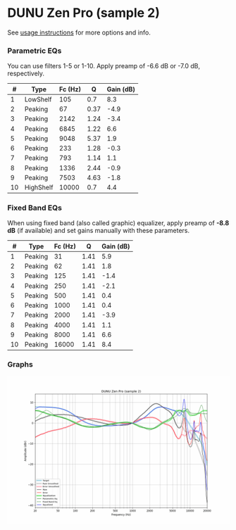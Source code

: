 # DUNU Zen Pro (sample 2)
See [usage instructions](https://github.com/jaakkopasanen/AutoEq#usage) for more options and info.

### Parametric EQs
You can use filters 1-5 or 1-10. Apply preamp of -6.6 dB or -7.0 dB, respectively.

|   # | Type      |   Fc (Hz) |    Q |   Gain (dB) |
|-----|-----------|-----------|------|-------------|
|   1 | LowShelf  |       105 | 0.7  |         8.3 |
|   2 | Peaking   |        67 | 0.37 |        -4.9 |
|   3 | Peaking   |      2142 | 1.24 |        -3.4 |
|   4 | Peaking   |      6845 | 1.22 |         6.6 |
|   5 | Peaking   |      9048 | 5.37 |         1.9 |
|   6 | Peaking   |       233 | 1.28 |        -0.3 |
|   7 | Peaking   |       793 | 1.14 |         1.1 |
|   8 | Peaking   |      1336 | 2.44 |        -0.9 |
|   9 | Peaking   |      7503 | 4.63 |        -1.8 |
|  10 | HighShelf |     10000 | 0.7  |         4.4 |

### Fixed Band EQs
When using fixed band (also called graphic) equalizer, apply preamp of **-8.8 dB** (if available) and set gains manually with these parameters.

|   # | Type    |   Fc (Hz) |    Q |   Gain (dB) |
|-----|---------|-----------|------|-------------|
|   1 | Peaking |        31 | 1.41 |         5.9 |
|   2 | Peaking |        62 | 1.41 |         1.8 |
|   3 | Peaking |       125 | 1.41 |        -1.4 |
|   4 | Peaking |       250 | 1.41 |        -2.1 |
|   5 | Peaking |       500 | 1.41 |         0.4 |
|   6 | Peaking |      1000 | 1.41 |         0.4 |
|   7 | Peaking |      2000 | 1.41 |        -3.9 |
|   8 | Peaking |      4000 | 1.41 |         1.1 |
|   9 | Peaking |      8000 | 1.41 |         6.6 |
|  10 | Peaking |     16000 | 1.41 |         8.4 |

### Graphs
![](./DUNU%20Zen%20Pro%20(sample%202).png)
